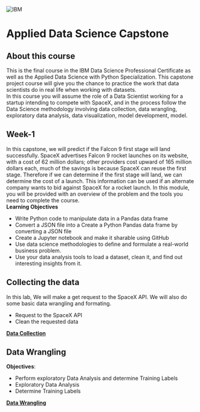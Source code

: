 ![IBM](https://images.pexels.com/photos/3970330/pexels-photo-3970330.jpeg?auto=compress&cs=tinysrgb&w=1260&h=750&dpr=1)
# **Applied Data Science Capstone**
## About this course
This is the final course in the IBM Data Science Professional Certificate as well as the Applied Data Science with Python Specialization. This capstone project course will give you the chance to practice the work that data scientists do in real life when working with datasets.  <br>
In this course you will assume the role of a Data Scientist working for a startup intending to compete with SpaceX, and in the process follow the Data Science methodology involving data collection, data wrangling, exploratory data analysis, data visualization, model development, model.
<br>
## Week-1
In this capstone, we will predict if the Falcon 9 first stage will land successfully. SpaceX advertises Falcon 9 rocket launches on its website, with a cost of 62 million dollars; other providers cost upward of 165 million dollars each, much of the savings is because SpaceX can reuse the first stage. Therefore if we can determine if the first stage will land, we can determine the cost of a launch. This information can be used if an alternate company wants to bid against SpaceX for a rocket launch. In this module, you will be provided with an overview of the problem and the tools you need to complete the course.<br>
**Learning Objectives**<br>
- Write Python code to manipulate data in a Pandas data frame
- Convert a JSON file into a Create a Python Pandas data frame by converting a JSON file
- Create a Jupyter notebook and make it sharable using GitHub
- Use data science methodologies to define and formulate a real-world business problem.
- Use your data analysis tools to load a dataset, clean it, and find out interesting insights from it.

## **Collecting the data** 
In this lab, We will make a get request to the SpaceX API. We will also do some basic data wrangling and formating.<br>
- Request to the SpaceX API
- Clean the requested data 


[**Data Collection**](https://github.com/SumitxThokar/Data-Science-Capstone-Project/blob/main/Week%201/Data%20collection.ipynb)
<br>

## **Data Wrangling** 
**Objectives**:<br>
- Perform exploratory Data Analysis and determine Training Labels
- Exploratory Data Analysis
- Determine Training Labels

[**Data Wrangling**](https://github.com/SumitxThokar/Data-Science-Capstone-Project/blob/main/Week%201/Data%20Wrangling.ipynb)
